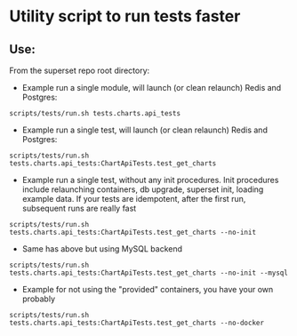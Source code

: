 # Utility script to run tests faster

## Use:

From the superset repo root directory:

- Example run a single module, will launch (or clean relaunch) Redis and Postgres:
```$bash
scripts/tests/run.sh tests.charts.api_tests
```

- Example run a single test, will launch (or clean relaunch) Redis and Postgres:
```$bash
scripts/tests/run.sh tests.charts.api_tests:ChartApiTests.test_get_charts
```

- Example run a single test, without any init procedures. Init procedures include
  relaunching containers, db upgrade, superset init, loading example data. If your tests
  are idempotent, after the first run, subsequent runs are really fast
```$bash
scripts/tests/run.sh tests.charts.api_tests:ChartApiTests.test_get_charts --no-init
```

- Same has above but using MySQL backend
```$bash
scripts/tests/run.sh tests.charts.api_tests:ChartApiTests.test_get_charts --no-init --mysql
```

- Example for not using the "provided" containers, you have your own probably
```$bash
scripts/tests/run.sh tests.charts.api_tests:ChartApiTests.test_get_charts --no-docker
```
